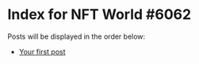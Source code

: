 # Index for NFT World #6062
Posts will be displayed in the order below:

- [Your first post](./001-first.md)

